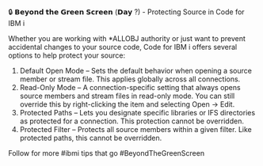 🔒 𝗕𝗲𝘆𝗼𝗻𝗱 𝘁𝗵𝗲 𝗚𝗿𝗲𝗲𝗻 𝗦𝗰𝗿𝗲𝗲𝗻 (𝗗𝗮𝘆 ?) - Protecting Source in Code for IBM i

Whether you are working with *ALLOBJ authority or just want to prevent accidental changes to your source code, Code for IBM i offers several options to help protect your source:
1. Default Open Mode – Sets the default behavior when opening a source member or stream file. This applies globally across all connections.
2. Read-Only Mode – A connection-specific setting that always opens source members and stream files in read-only mode. You can still override this by right-clicking the item and selecting Open → Edit.
3. Protected Paths – Lets you designate specific libraries or IFS directories as protected for a connection. This protection cannot be overridden.
4. Protected Filter – Protects all source members within a given filter. Like protected paths, this cannot be overridden.

Follow for more #ibmi tips that go #BeyondTheGreenScreen